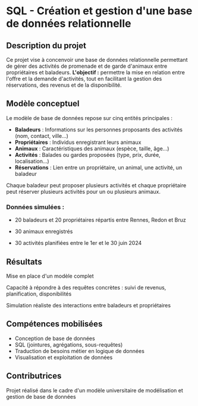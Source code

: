 # SQL - Création et gestion d'une base de données relationnelle

## Description du projet

Ce projet vise à concenvoir une base de données relationnelle permettant de gérer des activités de promenade et de garde d'animaux entre propriétaires et baladeurs.
**L'objectif :** permettre la mise en relation entre l'offre et la demande d'activités, tout en facilitant la gestion des réservations, des revenus et de la disponibilité.

## Modèle conceptuel

Le modèle de base de données repose sur cinq entités principales : 
-  **Baladeurs** : Informations sur les personnes proposants des activités (nom, contact, ville...)
-  **Propriétaires** : Individus enregistrant leurs animaux
-  **Animaux** : Caractéristiques des animaux (espèce, taille, âge...)
-  **Activités** : Balades ou gardes proposées (type, prix, durée, localisation...)
-  **Réservations** : Lien entre un propriétaire, un animal, une activité, un baladeur

Chaque baladeur peut proposer plusieurs activités et chaque propriétaire peut réserver plusieurs activités pour un ou plusieurs animaux.

### Données simulées :

-   20 baladeurs et 20 propriétaires répartis entre Rennes, Redon et Bruz

-   30 animaux enregistrés

-   30 activités planifiées entre le 1er et le 30 juin 2024 

## Résultats 

Mise en place d'un modèle complet

Capacité à répondre à des requêtes concrètes : suivi de revenus, planification, disponibilités

Simulation réaliste des interactions entre baladeurs et propriétaires

## Compétences mobilisées
- Conception de base de données
- SQL (jointures, agrégations, sous-requêtes)
- Traduction de besoins métier en logique de données
- Visualisation et exploitation de données


## Contributrices

Projet réalisé dans le cadre d'un modèle universitaire de modélisation et gestion de base de données

